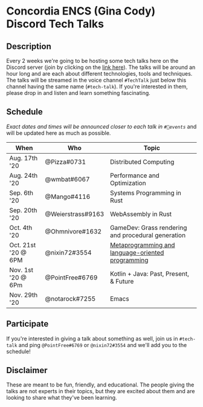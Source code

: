 # Concordia ENCS (Gina Cody) Discord Tech Talks

## Description
Every 2 weeks we're going to be hosting some tech talks here on the Discord server (join by clicking on the [link here](https://discord.com/invite/concoengrcs)). The talks will be around an hour long and are each about different technologies, tools and techniques. The talks will be streamed in the voice channel `#TechTalk` just below this channel having the same name (`#tech-talk`). If you're interested in them, please drop in and listen and learn something fascinating.

## Schedule
*Exact dates and times will be announced closer to each talk in `#📆events`* and will be updated here as much as possible.

| When                | Who               | Topic                                                                          |
|---------------------|-------------------|--------------------------------------------------------------------------------|
| Aug. 17th '20       | @Pizza#0731       | Distributed Computing                                                          |
| Aug. 24th '20       | @wmbat#6067       | Performance and Optimization                                                   |
| Sep. 6th '20        | @Mango#4116       | Systems Programming in Rust                                                    |
| Sep. 20th '20       | @Weierstrass#9163 | WebAssembly in Rust                                                            |
| Oct. 4th '20        | @Ohmnivore#1632   | GameDev: Grass rendering and procedural generation                             |
| Oct. 21st '20 @ 6PM | @nixin72#3554     | [Metaprogramming and language-oriented programming](metaprogramming/README.md) |
| Nov. 1st '20 @ 6Pm  | @PointFree#6769   | Kotlin + Java: Past, Present, & Future                                         |
| Nov. 29th '20       | @notarock#7255    | Emacs                                                                          |

## Participate
If you're interested in giving a talk about something as well, join us in `#tech-talk` and ping `@PointFree#6769` or `@nixin72#3554` and we'll add you to the schedule! 

## Disclaimer
These are meant to be fun, friendly, and educational. The people giving the talks are not experts in their topics, but they are excited about them and are looking to share what they've been learning.

